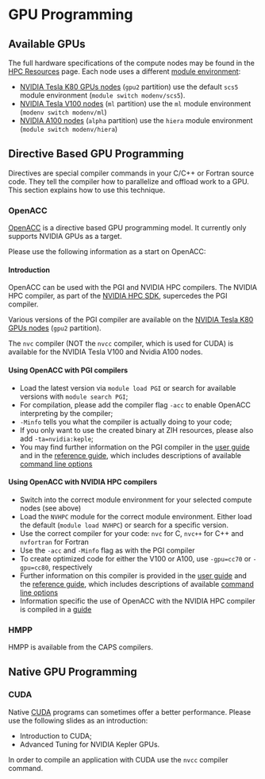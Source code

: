 # GPU Programming

## Available GPUs

The full hardware specifications of the compute nodes may be found in the [HPC Resources](https://doc.zih.tu-dresden.de/jobs_and_resources/hardware_overview/#hpc-resources) page.
Each node uses a different [module environment](https://doc.zih.tu-dresden.de/software/modules/#module-environments): 
* [NVIDIA Tesla K80 GPUs nodes](https://doc.zih.tu-dresden.de/jobs_and_resources/hardware_overview/#island-2-phase-2-intel-haswell-cpus-nvidia-k80-gpus) (`gpu2` partition) use the default `scs5` module environment (`module switch modenv/scs5`). 
* [NVIDIA Tesla V100 nodes](https://doc.zih.tu-dresden.de/jobs_and_resources/hardware_overview/#ibm-power9-nodes-for-machine-learning) (`ml` partition) use the `ml` module environment (`modenv switch modenv/ml`)
* [NVIDIA A100 nodes](https://doc.zih.tu-dresden.de/jobs_and_resources/hardware_overview/#amd-rome-cpus-nvidia-a100) (`alpha` partition) use the `hiera` module environment (`module switch modenv/hiera`)

## Directive Based GPU Programming

Directives are special compiler commands in your C/C++ or Fortran source code. They tell the
compiler how to parallelize and offload work to a GPU. This section explains how to use this
technique.

### OpenACC

[OpenACC](https://www.openacc.org) is a directive based GPU programming model. It currently
only supports NVIDIA GPUs as a target.

Please use the following information as a start on OpenACC:

#### Introduction

OpenACC can be used with the PGI and NVIDIA HPC compilers. The NVIDIA HPC compiler, as part of the [NVIDIA HPC SDK](https://docs.nvidia.com/hpc-sdk/index.html), supercedes the PGI compiler. 

Various versions of the PGI compiler are available on the [NVIDIA Tesla K80 GPUs nodes](https://doc.zih.tu-dresden.de/jobs_and_resources/hardware_overview/#island-2-phase-2-intel-haswell-cpus-nvidia-k80-gpus) (`gpu2` partition). 

The `nvc` compiler (NOT the `nvcc` compiler, which is used for CUDA) is available for the NVIDIA Tesla V100 and Nvidia A100 nodes.

#### Using OpenACC with PGI compilers

* Load the latest version via `module load PGI` or search for available versions with `module search PGI`;
* For compilation, please add the compiler flag `-acc` to enable OpenACC interpreting by the
  compiler;
* `-Minfo` tells you what the compiler is actually doing to your code;
* If you only want to use the created binary at ZIH resources, please also add `-ta=nvidia:keple`;
* You may find further information on the PGI compiler in the [user guide](https://docs.nvidia.com/hpc-sdk/pgi-compilers/20.4/x86/pgi-user-guide/index.htm) and in the [reference guide](https://docs.nvidia.com/hpc-sdk/pgi-compilers/20.4/x86/pgi-ref-guide/index.htm), which includes descriptions of available [command line options](https://docs.nvidia.com/hpc-sdk/pgi-compilers/20.4/x86/pgi-ref-guide/index.htm#cmdln-options-ref)

#### Using OpenACC with NVIDIA HPC compilers

* Switch into the correct module environment for your selected compute nodes (see above)
* Load the `NVHPC` module for the correct module environment. Either load the default (`module load NVHPC`) or search for a specific version.
* Use the correct compiler for your code: `nvc` for C, `nvc++` for C++ and `nvfortran` for Fortran
* Use the `-acc` and `-Minfo` flag as with the PGI compiler
* To create optimized code for either the V100 or A100, use `-gpu=cc70` or `-gpu=cc80`, respectively
* Further information on this compiler is provided in the [user guide](https://docs.nvidia.com/hpc-sdk/compilers/hpc-compilers-user-guide/index.html) and the [reference guide](https://docs.nvidia.com/hpc-sdk/compilers/hpc-compilers-ref-guide/index.html), which includes descriptions of available [command line options](https://docs.nvidia.com/hpc-sdk/compilers/hpc-compilers-ref-guide/index.html#cmdln-options-ref) 
* Information specific the use of OpenACC with the NVIDIA HPC compiler is compiled in a [guide](https://docs.nvidia.com/hpc-sdk/compilers/openacc-gs/index.html)

### HMPP

HMPP is available from the CAPS compilers.

## Native GPU Programming

### CUDA

Native [CUDA](http://www.nvidia.com/cuda) programs can sometimes offer a better performance. Please
use the following slides as an introduction:

* Introduction to CUDA;
* Advanced Tuning for NVIDIA Kepler GPUs.

In order to compile an application with CUDA use the `nvcc` compiler command.
